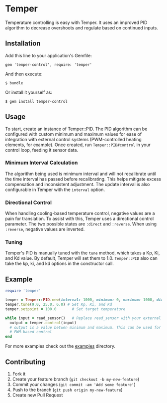# Temper

Temperature controlling is easy with Temper.  It uses an improved PID algorithm to
decrease overshoots and regulate based on continued inputs.

## Installation

Add this line to your application's Gemfile:

    gem 'temper-control', require: 'temper'

And then execute:

    $ bundle

Or install it yourself as:

    $ gem install temper-control

## Usage

To start, create an instance of Temper::PID.  The PID algorithm can be configured with
custom minimum and maximum values for ease of integration with external control systems
(PWM-controlled heating elements, for example).  Once created, run `Temper::PID#control`
in your control loop, feeding it sensor data.

### Minimum Interval Calculation

The algorithm being used is minimum interval and will not recalibrate until the time interval
has passed before recalibrating.  This helps mitigate excess compensation and inconsistent
adjustment. The update interval is also configurable in Temper with the `interval` option.

### Directional Control

When handling cooling-based temperature control, negative values are a pain for
translation.  To assist with this, Temper uses a directional control parameter.  The two
possible states are `:direct` and `:reverse`.  When using `:reverse`, negative values
are inverted.

### Tuning

Temper's PID is manually tuned with the `tune` method, which takes a Kp, Ki, and Kd value. By
default, Temper will set them to 1.0.  `Temper::PID` also can take the kp, ki, and kd options
in the constructor call.

## Example

``` ruby
require 'temper'

temper = Temper::PID.new(interval: 1000, minimum: 0, maximum: 1000, direction: :direct)
temper.tune(9.0, 25.0, 6.0) # Set Kp, Ki, and Kd
temper.setpoint = 100.0       # Set target temperature

while input = read_sensor()   # Replace read_sensor with your external system
  output = temper.control(input)
  # output is a value betwen minimum and maximum. This can be used for thresholds or
  # PWM-based control
end
```

For more examples check out the [examples](examples/) directory.

## Contributing

1. Fork it
2. Create your feature branch (`git checkout -b my-new-feature`)
3. Commit your changes (`git commit -am 'Add some feature'`)
4. Push to the branch (`git push origin my-new-feature`)
5. Create new Pull Request
